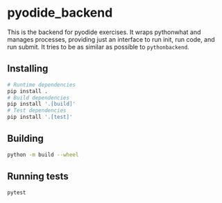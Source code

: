 
# pyodide_backend

This is the backend for pyodide exercises.
It wraps pythonwhat and manages processes, providing just an interface to run init, run code, and run submit.
It tries to be as similar as possible to `pythonbackend`.

## Installing

```bash
# Runtime dependencies
pip install .
# Build dependencies
pip install '.[build]'
# Test dependencies
pip install '.[test]'
```

## Building

```bash
python -m build --wheel
```

## Running tests

```bash
pytest
```
